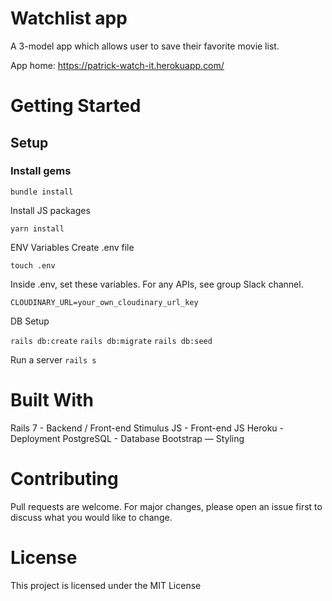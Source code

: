 # Watchlist app
A 3-model app which allows user to save their favorite movie list.

App home: https://patrick-watch-it.herokuapp.com/

# Getting Started
## Setup
### Install gems

`bundle install`

Install JS packages

`yarn install`

ENV Variables
Create .env file

`touch .env`

Inside .env, set these variables. For any APIs, see group Slack channel.

`CLOUDINARY_URL=your_own_cloudinary_url_key`

DB Setup

`rails db:create`
`rails db:migrate`
`rails db:seed`

Run a server
`rails s`

# Built With
Rails 7 - Backend / Front-end
Stimulus JS - Front-end JS
Heroku - Deployment
PostgreSQL - Database
Bootstrap — Styling

# Contributing
Pull requests are welcome. For major changes, please open an issue first to discuss what you would like to change.

# License
This project is licensed under the MIT License
